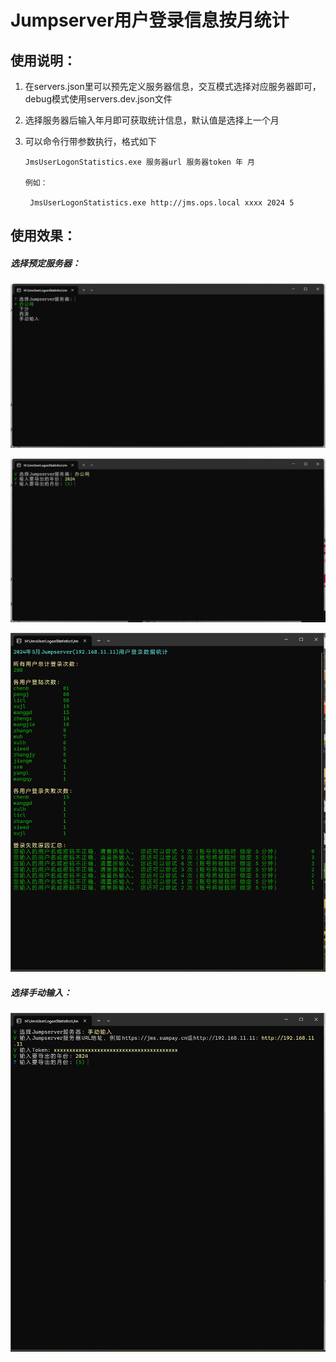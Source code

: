 # Jumpserver用户登录信息按月统计

## 使用说明：

1. 在servers.json里可以预先定义服务器信息，交互模式选择对应服务器即可，debug模式使用servers.dev.json文件

2. 选择服务器后输入年月即可获取统计信息，默认值是选择上一个月

3. 可以命令行带参数执行，格式如下

   ```
   JmsUserLogonStatistics.exe 服务器url 服务器token 年 月
   
   例如：
   
    JmsUserLogonStatistics.exe http://jms.ops.local xxxx 2024 5
   ```
   
   

## 使用效果：

##### 选择预定服务器：

![](./pics/1.png)



![](./pics/2.png)



![](./pics/3.png)



##### 选择手动输入：

![](./pics/4.png)
